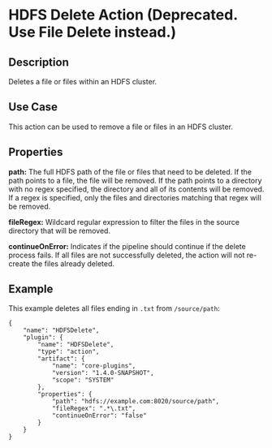 # HDFS Delete Action (Deprecated. Use File Delete instead.)


Description
-----------
Deletes a file or files within an HDFS cluster.


Use Case
--------
This action can be used to remove a file or files in an HDFS cluster.


Properties
----------
**path:** The full HDFS path of the file or files that need to be deleted. If the path points to a file, 
the file will be removed. If the path points to a directory with no regex specified, the directory and all of 
its contents will be removed. If a regex is specified, only the files and directories matching that regex
will be removed.

**fileRegex:** Wildcard regular expression to filter the files in the source directory that will be removed.

**continueOnError:** Indicates if the pipeline should continue if the delete process fails. If all files are not 
successfully deleted, the action will not re-create the files already deleted.


Example
-------
This example deletes all files ending in `.txt` from `/source/path`:

    {
        "name": "HDFSDelete",
        "plugin": {
            "name": "HDFSDelete",
            "type": "action",
            "artifact": {
                "name": "core-plugins",
                "version": "1.4.0-SNAPSHOT",
                "scope": "SYSTEM"
            },
            "properties": {
                "path": "hdfs://example.com:8020/source/path",
                "fileRegex": ".*\.txt",
                "continueOnError": "false"
            }
        }
    }
